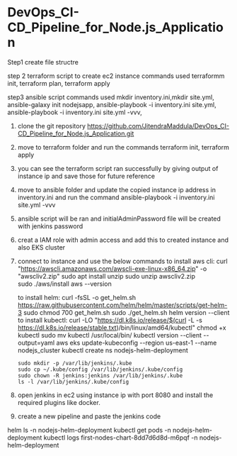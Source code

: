 # DevOps_CI-CD_Pipeline_for_Node.js_Application

Step1
create file structre

step 2
terraform script to create ec2 instance
 commands used terraformm init, terraform plan, terraform apply

 step3
 ansible script
 commands used mkdir inventory.ini,mkdir site.yml, ansible-galaxy init nodejsapp, ansible-playbook -i inventory.ini site.yml, ansible-playbook -i inventory.ini site.yml -vvv, 

 

 1. clone the git repository https://github.com/JitendraMaddula/DevOps_CI-CD_Pipeline_for_Node.js_Application.git
 2. move to terraform folder and run the commands terraform init, terraform apply
 3. you can see the terraform script ran successfully by giving output of instance ip and  save those for future reference
 4. move to ansible folder and update the copied instance ip address in inventory.ini and run the command ansible-playbook -i inventory.ini site.yml -vvv
 5. ansible script will be ran and initialAdminPassword file will be created with jenkins password
 5. creat a IAM role with admin access and add this to created instance and also EKS cluster
 6. connect to  instance and use the below commands
    to install aws cli:
        curl "https://awscli.amazonaws.com/awscli-exe-linux-x86_64.zip" -o "awscliv2.zip" 
        sudo apt install unzip
        sudo unzip awscliv2.zip  
        sudo ./aws/install
        aws --version

    to install helm:
        curl -fsSL -o get_helm.sh https://raw.githubusercontent.com/helm/helm/master/scripts/get-helm-3
        sudo chmod 700 get_helm.sh
        sudo ./get_helm.sh
        helm version --client
    to install kubectl:
        curl -LO "https://dl.k8s.io/release/$(curl -L -s https://dl.k8s.io/release/stable.txt)/bin/linux/amd64/kubectl"
        chmod +x kubectl
        sudo mv kubectl /usr/local/bin/
        kubectl version --client --output=yaml
        aws eks update-kubeconfig --region us-east-1  --name nodejs_cluster
        kubectl create ns nodejs-helm-deployment

        sudo mkdir -p /var/lib/jenkins/.kube
        sudo cp ~/.kube/config /var/lib/jenkins/.kube/config
        sudo chown -R jenkins:jenkins /var/lib/jenkins/.kube
        ls -l /var/lib/jenkins/.kube/config
 7. open jenkins in ec2 using instance ip with port 8080 and install the required plugins like docker.
 8. create a new pipeline and paste the jenkins code




helm ls -n nodejs-helm-deployment
kubectl get pods -n nodejs-helm-deployment
kubectl logs first-nodes-chart-8dd7d6d8d-m6pqf -n nodejs-helm-deployment
